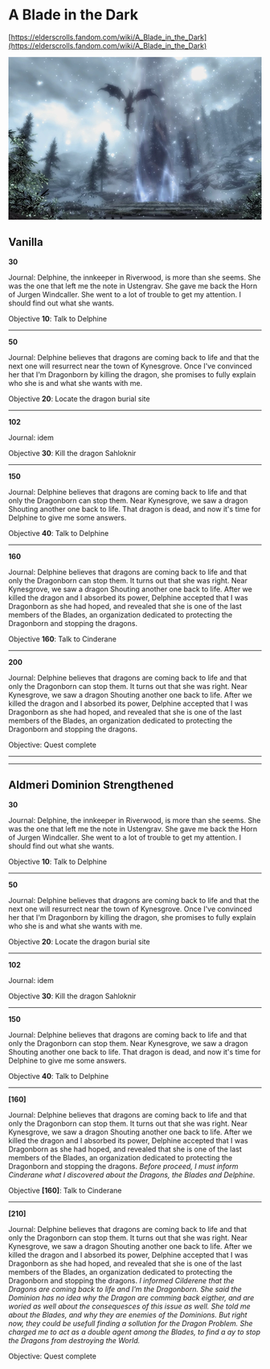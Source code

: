 # A Blade in the Dark

[https://elderscrolls.fandom.com/wiki/A_Blade_in_the_Dark](https://elderscrolls.fandom.com/wiki/A_Blade_in_the_Dark)

![A Blade in the Dark](./img/A_Blade_in_the_Dark.webp)

## Vanilla

**30**

Journal:
Delphine, the innkeeper in Riverwood, is more than she seems. She was the one that left me the note in Ustengrav. She gave me back the Horn of Jurgen Windcaller. She went to a lot of trouble to get my attention. I should find out what she wants.

Objective **10**: 
Talk to Delphine

---- 


**50**

Journal: 
Delphine believes that dragons are coming back to life and that the next one will resurrect near the town of Kynesgrove. Once I've convinced her that I'm Dragonborn by killing the dragon, she promises to fully explain who she is and what she wants with me.

Objective **20**: 
Locate the dragon burial site

----


**102**

Journal: idem

Objective **30**: 
Kill the dragon Sahloknir

----


**150**

Journal: 
Delphine believes that dragons are coming back to life and that only the Dragonborn can stop them. Near Kynesgrove, we saw a dragon Shouting another one back to life. That dragon is dead, and now it's time for Delphine to give me some answers.

Objective **40**: 
Talk to Delphine

----


**160**

Journal: 
Delphine believes that dragons are coming back to life and that only the Dragonborn can stop them. It turns out that she was right. Near Kynesgrove, we saw a dragon Shouting another one back to life. After we killed the dragon and I absorbed its power, Delphine accepted that I was Dragonborn as she had hoped, and revealed that she is one of the last members of the Blades, an organization dedicated to protecting the Dragonborn and stopping the dragons.

Objective **160**: 
Talk to Cinderane

----


**200**

Journal: 
Delphine believes that dragons are coming back to life and that only the Dragonborn can stop them. It turns out that she was right. Near Kynesgrove, we saw a dragon Shouting another one back to life. After we killed the dragon and I absorbed its power, Delphine accepted that I was Dragonborn as she had hoped, and revealed that she is one of the last members of the Blades, an organization dedicated to protecting the Dragonborn and stopping the dragons. 

Objective: 
Quest complete

----
----


## Aldmeri Dominion Strengthened


**30**

Journal:
Delphine, the innkeeper in Riverwood, is more than she seems. She was the one that left me the note in Ustengrav. She gave me back the Horn of Jurgen Windcaller. She went to a lot of trouble to get my attention. I should find out what she wants.

Objective **10**: 
Talk to Delphine

---- 


**50**

Journal: 
Delphine believes that dragons are coming back to life and that the next one will resurrect near the town of Kynesgrove. Once I've convinced her that I'm Dragonborn by killing the dragon, she promises to fully explain who she is and what she wants with me.

Objective **20**: 
Locate the dragon burial site

----


**102**

Journal: idem

Objective **30**: 
Kill the dragon Sahloknir

----


**150**

Journal: 
Delphine believes that dragons are coming back to life and that only the Dragonborn can stop them. Near Kynesgrove, we saw a dragon Shouting another one back to life. That dragon is dead, and now it's time for Delphine to give me some answers.

Objective **40**: 
Talk to Delphine

----


**[160]**

Journal: 
Delphine believes that dragons are coming back to life and that only the Dragonborn can stop them. It turns out that she was right. Near Kynesgrove, we saw a dragon Shouting another one back to life. After we killed the dragon and I absorbed its power, Delphine accepted that I was Dragonborn as she had hoped, and revealed that she is one of the last members of the Blades, an organization dedicated to protecting the Dragonborn and stopping the dragons. _Before proceed, I must inform Cinderane what I discovered about the Dragons, the Blades and Delphine._

Objective **[160]**: 
Talk to Cinderane

----


**[210]**

Journal: Delphine believes that dragons are coming back to life and that only the Dragonborn can stop them. It turns out that she was right. Near Kynesgrove, we saw a dragon Shouting another one back to life. After we killed the dragon and I absorbed its power, Delphine accepted that I was Dragonborn as she had hoped, and revealed that she is one of the last members of the Blades, an organization dedicated to protecting the Dragonborn and stopping the dragons. 
_I informed Cilderene that the Dragons are coming back to life and I'm the Dragonborn. She said the Dominion has no idea why the Dragon are comming back eigther, and are woried as well about the consequesces of this issue as well.  She  told me about the Blades, and why they are enemies of the Dominions. But right now, they could be usefull finding a sollution for the Dragon Problem. She charged me to act as a double agent among the Blades, to find a ay to stop the Dragons from destroying the World._

Objective: Quest complete


